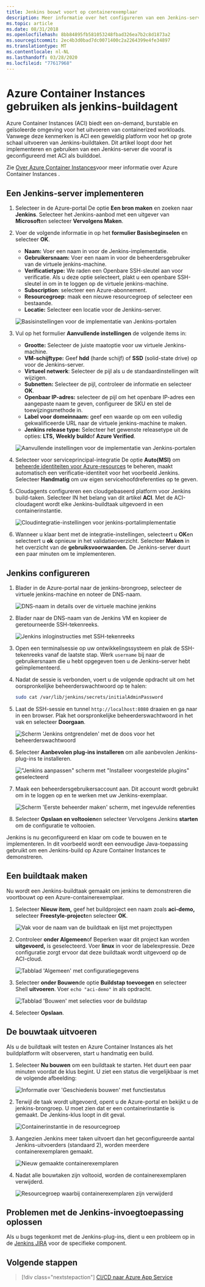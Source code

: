 ```yaml
---
title: Jenkins bouwt voort op containerexemplaar
description: Meer informatie over het configureren van een Jenkins-server om buildtaken on-demand uit te voeren in Azure Container Instances
ms.topic: article
ms.date: 08/31/2018
ms.openlocfilehash: 8bb84895fb581053248fbad326ea7b2c8d1873a2
ms.sourcegitcommit: 2ec4b3d0bad7dc0071400c2a2264399e4fe34897
ms.translationtype: MT
ms.contentlocale: nl-NL
ms.lasthandoff: 03/28/2020
ms.locfileid: "77617968"
---
```

# <a name="use-azure-container-instances-as-a-jenkins-build-agent"></a>Azure Container Instances gebruiken als jenkins-buildagent

Azure Container Instances (ACI) biedt een on-demand, burstable en geïsoleerde omgeving voor het uitvoeren van containerized workloads. Vanwege deze kenmerken is ACI een geweldig platform voor het op grote schaal uitvoeren van Jenkins-buildtaken. Dit artikel loopt door het implementeren en gebruiken van een Jenkins-server die vooraf is geconfigureerd met ACI als builddoel.

Zie [Over Azure Container Instances](../container-instances/container-instances-overview.md)voor meer informatie over Azure Container Instances .

## <a name="deploy-a-jenkins-server"></a>Een Jenkins-server implementeren

1. Selecteer in de Azure-portal De optie **Een bron maken** en zoeken naar **Jenkins**. Selecteer het Jenkins-aanbod met een uitgever van **Microsoft**en selecteer **Vervolgens Maken**.

2. Voer de volgende informatie in op het **formulier Basisbeginselen** en selecteer **OK**.

   - **Naam:** Voer een naam in voor de Jenkins-implementatie.
   - **Gebruikersnaam:** Voer een naam in voor de beheerdersgebruiker van de virtuele jenkins-machine.
   - **Verificatietype:** We raden een Openbare SSH-sleutel aan voor verificatie. Als u deze optie selecteert, plakt u een openbare SSH-sleutel in om in te loggen op de virtuele jenkins-machine.
   - **Subscription**: selecteer een Azure-abonnement.
   - **Resourcegroep**: maak een nieuwe resourcegroep of selecteer een bestaande.
   - **Locatie:** Selecteer een locatie voor de Jenkins-server.

   ![Basisinstellingen voor de implementatie van Jenkins-portalen](./media/container-instances-jenkins/jenkins-portal-01.png)

3. Vul op het formulier **Aanvullende instellingen** de volgende items in:

   - **Grootte:** Selecteer de juiste maatoptie voor uw virtuele Jenkins-machine.
   - **VM-schijftype:** Geef **hdd** (harde schijf) of **SSD** (solid-state drive) op voor de Jenkins-server.
   - **Virtueel netwerk**: Selecteer de pijl als u de standaardinstellingen wilt wijzigen.
   - **Subnetten:** Selecteer de pijl, controleer de informatie en selecteer **OK**.
   - **Openbaar IP-adres:** selecteer de pijl om het openbare IP-adres een aangepaste naam te geven, configureer de SKU en stel de toewijzingsmethode in.
   - **Label voor domeinnaam:** geef een waarde op om een volledig gekwalificeerde URL naar de virtuele jenkins-machine te maken.
   - **Jenkins release type:** Selecteer het gewenste releasetype uit de opties: **LTS,** **Weekly build**of **Azure Verified**.

   ![Aanvullende instellingen voor de implementatie van Jenkins-portalen](./media/container-instances-jenkins/jenkins-portal-02.png)

4. Selecteer voor serviceprincipal-integratie De optie **Auto(MSI)** om [beheerde identiteiten voor Azure-resources](../active-directory/managed-identities-azure-resources/overview.md) te beheren, maakt automatisch een verificatie-identiteit voor het voorbeeld Jenkins. Selecteer **Handmatig** om uw eigen servicehoofdreferenties op te geven.

5. Cloudagents configureren een cloudgebaseerd platform voor Jenkins build-taken. Selecteer IN het belang van dit artikel **ACI**. Met de ACI-cloudagent wordt elke Jenkins-buildtaak uitgevoerd in een containerinstantie.

   ![Cloudintegratie-instellingen voor jenkins-portalimplementatie](./media/container-instances-jenkins/jenkins-portal-03.png)

6. Wanneer u klaar bent met de integratie-instellingen, selecteert u **OK**en selecteert u **ok** opnieuw in het validatieoverzicht. Selecteer **Maken** in het overzicht van de **gebruiksvoorwaarden.** De Jenkins-server duurt een paar minuten om te implementeren.

## <a name="configure-jenkins"></a>Jenkins configureren

1. Blader in de Azure-portal naar de jenkins-brongroep, selecteer de virtuele jenkins-machine en noteer de DNS-naam.

   ![DNS-naam in details over de virtuele machine jenkins](./media/container-instances-jenkins/jenkins-portal-fqdn.png)

2. Blader naar de DNS-naam van de Jenkins VM en kopieer de geretourneerde SSH-tekenreeks.

   ![Jenkins inloginstructies met SSH-tekenreeks](./media/container-instances-jenkins/jenkins-portal-04.png)

3. Open een terminalsessie op uw ontwikkelingssysteem en plak de SSH-tekenreeks vanaf de laatste stap. Werk `username` bij naar de gebruikersnaam die u hebt opgegeven toen u de Jenkins-server hebt geïmplementeerd.

4. Nadat de sessie is verbonden, voert u de volgende opdracht uit om het oorspronkelijke beheerderswachtwoord op te halen:

   ```bash
   sudo cat /var/lib/jenkins/secrets/initialAdminPassword
   ```

5. Laat de SSH-sessie en tunnel `http://localhost:8080` draaien en ga naar in een browser. Plak het oorspronkelijke beheerderswachtwoord in het vak en selecteer **Doorgaan**.

   ![Scherm 'Jenkins ontgrendelen' met de doos voor het beheerderswachtwoord](./media/container-instances-jenkins/jenkins-portal-05.png)

6. Selecteer **Aanbevolen plug-ins installeren** om alle aanbevolen Jenkins-plug-ins te installeren.

   !["Jenkins aanpassen" scherm met "Installeer voorgestelde plugins" geselecteerd](./media/container-instances-jenkins/jenkins-portal-06.png)

7. Maak een beheerdersgebruikersaccount aan. Dit account wordt gebruikt om in te loggen op en te werken met uw Jenkins-exemplaar.

   ![Scherm 'Eerste beheerder maken' scherm, met ingevulde referenties](./media/container-instances-jenkins/jenkins-portal-07.png)

8. Selecteer **Opslaan en voltooien**en selecteer Vervolgens Jenkins **starten** om de configuratie te voltooien.

Jenkins is nu geconfigureerd en klaar om code te bouwen en te implementeren. In dit voorbeeld wordt een eenvoudige Java-toepassing gebruikt om een Jenkins-build op Azure Container Instances te demonstreren.

## <a name="create-a-build-job"></a>Een buildtaak maken

Nu wordt een Jenkins-buildtaak gemaakt om jenkins te demonstreren die voortbouwt op een Azure-containerexemplaar.

1. Selecteer **Nieuw item,** geef het buildproject een naam zoals **aci-demo,** selecteer **Freestyle-project**en selecteer **OK**.

   ![Vak voor de naam van de buildtaak en lijst met projecttypen](./media/container-instances-jenkins/jenkins-new-job.png)

2. Controleer **onder Algemeen**of Beperken waar dit project kan worden **uitgevoerd,** is geselecteerd. Voer **linux** in voor de labelexpressie. Deze configuratie zorgt ervoor dat deze buildtaak wordt uitgevoerd op de ACI-cloud.

   ![Tabblad 'Algemeen' met configuratiegegevens](./media/container-instances-jenkins/jenkins-job-01.png)

3. Selecteer **onder Bouwen**de optie **Buildstap toevoegen** en selecteer Shell **uitvoeren**. Voer `echo "aci-demo"` in als opdracht.

   ![Tabblad 'Bouwen' met selecties voor de buildstap](./media/container-instances-jenkins/jenkins-job-02.png)

5. Selecteer **Opslaan**.

## <a name="run-the-build-job"></a>De bouwtaak uitvoeren

Als u de buildtaak wilt testen en Azure Container Instances als het buildplatform wilt observeren, start u handmatig een build.

1. Selecteer **Nu bouwen** om een buildtaak te starten. Het duurt een paar minuten voordat de klus begint. U ziet een status die vergelijkbaar is met de volgende afbeelding:

   ![Informatie over 'Geschiedenis bouwen' met functiestatus](./media/container-instances-jenkins/jenkins-job-status.png)

2. Terwijl de taak wordt uitgevoerd, opent u de Azure-portal en bekijkt u de jenkins-brongroep. U moet zien dat er een containerinstantie is gemaakt. De Jenkins-klus loopt in dit geval.

   ![Containerinstantie in de resourcegroep](./media/container-instances-jenkins/jenkins-aci.png)

3. Aangezien Jenkins meer taken uitvoert dan het geconfigureerde aantal Jenkins-uitvoerders (standaard 2), worden meerdere containerexemplaren gemaakt.

   ![Nieuw gemaakte containerexemplaren](./media/container-instances-jenkins/jenkins-aci-multi.png)

4. Nadat alle bouwtaken zijn voltooid, worden de containerexemplaren verwijderd.

   ![Resourcegroep waarbij containerexemplaren zijn verwijderd](./media/container-instances-jenkins/jenkins-aci-none.png)

## <a name="troubleshooting-the-jenkins-plugin"></a>Problemen met de Jenkins-invoegtoepassing oplossen

Als u bugs tegenkomt met de Jenkins-plug-ins, dient u een probleem op in de [Jenkins JIRA](https://issues.jenkins-ci.org/) voor de specifieke component.

## <a name="next-steps"></a>Volgende stappen

> [!div class="nextstepaction"]
> [CI/CD naar Azure App Service](java-deploy-webapp-tutorial.md)